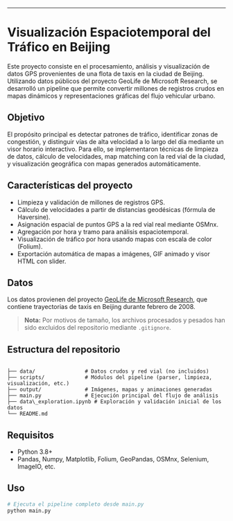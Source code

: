 ---
# Visualización Espaciotemporal del Tráfico en Beijing

Este proyecto consiste en el procesamiento, análisis y visualización de datos GPS provenientes de una flota de taxis en la ciudad de Beijing. Utilizando datos públicos del proyecto GeoLife de Microsoft Research, se desarrolló un pipeline que permite convertir millones de registros crudos en mapas dinámicos y representaciones gráficas del flujo vehicular urbano.

## Objetivo

El propósito principal es detectar patrones de tráfico, identificar zonas de congestión, y distinguir vías de alta velocidad a lo largo del día mediante un visor horario interactivo. Para ello, se implementaron técnicas de limpieza de datos, cálculo de velocidades, map matching con la red vial de la ciudad, y visualización geográfica con mapas generados automáticamente.

## Características del proyecto

- Limpieza y validación de millones de registros GPS.
- Cálculo de velocidades a partir de distancias geodésicas (fórmula de Haversine).
- Asignación espacial de puntos GPS a la red vial real mediante OSMnx.
- Agregación por hora y tramo para análisis espaciotemporal.
- Visualización de tráfico por hora usando mapas con escala de color (Folium).
- Exportación automática de mapas a imágenes, GIF animado y visor HTML con slider.

## Datos

Los datos provienen del proyecto [GeoLife de Microsoft Research](https://www.microsoft.com/en-us/research/project/geolife-building-social-networks-using-human-location-history/), que contiene trayectorias de taxis en Beijing durante febrero de 2008.

> **Nota:** Por motivos de tamaño, los archivos procesados y pesados han sido excluidos del repositorio mediante `.gitignore`.

## Estructura del repositorio

```

├── data/                # Datos crudos y red vial (no incluidos)
├── scripts/             # Módulos del pipeline (parser, limpieza, visualización, etc.)
├── output/              # Imágenes, mapas y animaciones generadas
├── main.py              # Ejecución principal del flujo de análisis
├── data\_exploration.ipynb # Exploración y validación inicial de los datos
└── README.md

````

## Requisitos

- Python 3.8+
- Pandas, Numpy, Matplotlib, Folium, GeoPandas, OSMnx, Selenium, ImageIO, etc.

## Uso

```bash
# Ejecuta el pipeline completo desde main.py
python main.py
````
